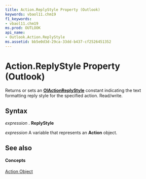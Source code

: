 ```yaml
---
title: Action.ReplyStyle Property (Outlook)
keywords: vbaol11.chm19
f1_keywords:
- vbaol11.chm19
ms.prod: OUTLOOK
api_name:
- Outlook.Action.ReplyStyle
ms.assetid: bb5e0d3d-29ca-33dd-b437-cf2526451352
---
```



# Action.ReplyStyle Property (Outlook)

Returns or sets an  **[OlActionReplyStyle](olactionreplystyle-enumeration-outlook.md)** constant indicating the text formatting reply style for the specified action. Read/write.


## Syntax

 _expression_ . **ReplyStyle**

 _expression_ A variable that represents an **Action** object.


## See also


#### Concepts


[Action Object](action-object-outlook.md)

